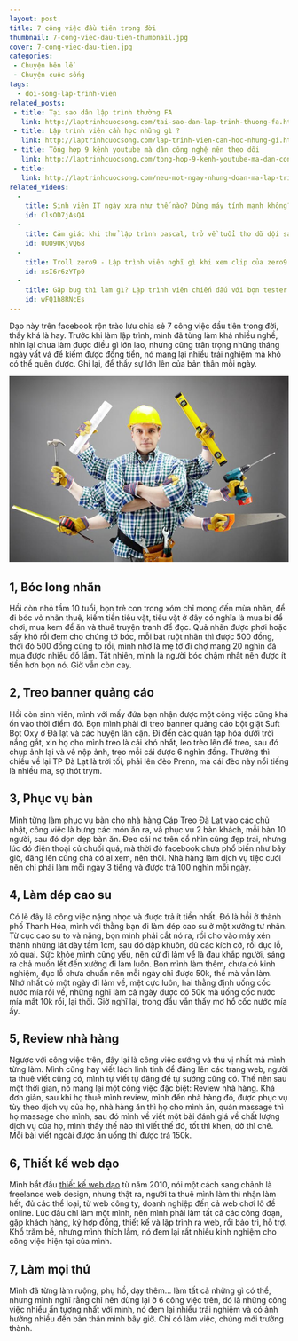 ```yaml
---
layout: post
title: 7 công việc đầu tiên trong đời
thumbnail: 7-cong-viec-dau-tien-thumbnail.jpg
cover: 7-cong-viec-dau-tien.jpg
categories:
 - Chuyện bên lề
 - Chuyện cuộc sống
tags:
  - doi-song-lap-trinh-vien
related_posts:
 - title: Tại sao dân lập trình thường FA
   link: http://laptrinhcuocsong.com/tai-sao-dan-lap-trinh-thuong-fa.html
 - title: Lập trình viên cần học những gì ?
   link: http://laptrinhcuocsong.com/lap-trinh-vien-can-hoc-nhung-gi.html
 - title: Tổng hợp 9 kênh youtube mà dân công nghệ nên theo dõi
   link: http://laptrinhcuocsong.com/tong-hop-9-kenh-youtube-ma-dan-cong-nghe-nen-theo-doi.html
 - title:
   link: http://laptrinhcuocsong.com/neu-mot-ngay-nhung-doan-ma-lap-trinh-bien-mat.html
related_videos:
  -
    title: Sinh viên IT ngày xưa như thế nào? Dùng máy tính mạnh không?
    id: ClsOD7jAsQ4
  -
    title: Cảm giác khi thử lập trình pascal, trở về tuổi thơ dữ dội sau 10 năm 
    id: 0UO9UKjVQ68
  -
    title: Troll zero9 - Lập trình viên nghĩ gì khi xem clip của zero9 
    id: xsI6r6zYTp0
  -
    title: Gặp bug thì làm gì? Lập trình viên chiến đấu với bọn tester như thế nào? 
    id: wFQ1h8RNcEs
---
```


Dạo này trên facebook rộn trào lưu chia sẻ 7 công việc đầu tiên trong đời, thấy khá là hay. Trước khi làm lập trình, mình đã từng làm khá nhiều nghề, nhìn lại chưa làm được điều gì lớn lao, nhưng cũng trân trọng những tháng ngày vất vả để kiếm được đồng tiền, nó mang lại nhiều trải nghiệm mà khó có thể quên được. Ghi lại, để thấy sự lớn lên của bản thân mỗi ngày.

![7 cong viec dau tien trong doi](images/7-cong-viec-dau-tien.jpg)

## 1, Bóc long nhãn

Hồi còn nhỏ tầm 10 tuổi, bọn trẻ con trong xóm chỉ mong đến mùa nhãn, để đi bóc vỏ nhãn thuê, kiếm tiền tiêu vặt, tiêu vặt ở đây có nghĩa là mua bi để chơi, mua kem để ăn và thuê truyện tranh để đọc. Quả nhãn được phơi hoặc sấy khô rồi đem cho chúng tớ bóc, mỗi bát ruột nhãn thì được 500 đồng, thời đó 500 đồng cũng to rồi, mình nhớ là mẹ tớ đi chợ mang 20 nghìn đã mua được nhiều đồ lắm. Tất nhiên, mình là người bóc chậm nhất nên được ít tiền hơn bọn nó. Giờ vẫn còn cay.

## 2, Treo banner quảng cáo

Hồi còn sinh viên, mình với mấy đứa bạn nhận được một công việc cũng khá ổn vào thời điểm đó. Bọn mình phải đi treo banner quảng cáo bột giặt Suft Bọt Oxy ở Đà lạt và các huyện lân cận. Đi đến các quán tạp hóa dưới trời nắng gắt, xin họ cho mình treo là cái khó nhất, leo trèo lên để treo, sau đó chụp ảnh lại và về nộp ảnh, treo mỗi cái được 6 nghìn đồng. Thường thì chiều về lại TP Đà Lạt là trời tối, phải lên đèo Prenn, mà cái đèo này nổi tiếng là nhiều ma, sợ thót trym.

## 3, Phục vụ bàn

Mình từng làm phục vụ bàn cho nhà hàng Cáp Treo Đà Lạt vào các chủ nhật, công việc là bưng các món ăn ra, và phục vụ 2 bàn khách, mỗi bàn 10 người, sau đó dọn dẹp bàn ăn. Đeo cái nơ trên cổ nhìn cũng đẹp trai, nhưng lúc đó điện thoại củ chuối quá, mà thời đó facebook chưa phổ biến như bây giờ, đăng lên cũng chả có ai xem, nên thôi. Nhà hàng làm dịch vụ tiệc cưới nên chỉ phải làm mỗi ngày 3 tiếng và được trả 100 nghìn mỗi ngày.

## 4, Làm dép cao su

Có lẽ đây là công việc nặng nhọc và được trả ít tiền nhất. Đó là hồi ở thành phố Thanh Hóa, mình với thằng bạn đi làm dép cao su ở một xưởng tư nhân. Từ cục cao su to và nặng, bọn mình phải cắt nó ra, rồi cho vào máy xén thành những lát dày tầm 1cm, sau đó dập khuôn, đủ các kích cỡ, rồi đục lỗ, xỏ quai. Sức khỏe mình cũng yếu, nên cứ đi làm về là đau khắp người, sáng ra chả muốn lết đến xưởng đi làm luôn. Bọn mình làm thêm, chưa có kinh nghiệm, đục lỗ chưa chuẩn nên mỗi ngày chỉ được 50k, thế mà vẫn làm. Nhớ nhất có một ngày đi làm về, mệt cực luôn, hai thằng định uống cốc nước mía rồi về, những nghĩ làm cả ngày được có 50k mà uống cốc nước mía mất 10k rồi, lại thôi. Giờ nghĩ lại, trong đầu vẫn thấy mơ hồ cốc nước mía ấy.

## 5, Review nhà hàng

Ngược với công việc trên, đây lại là công việc sướng và thú vị nhất mà mình từng làm. Mình cũng hay viết lách linh tinh để đăng lên các trang web, người ta thuê viết cũng có, mình tự viết tự đăng để tự sướng cũng có. Thế nên sau một thời gian, nó mang lại một công việc đặc biệt: Review nhà hàng. Khá đơn giản, sau khi họ thuê mình review, mình đến nhà hàng đó, được phục vụ tùy theo dịch vụ của họ, nhà hàng ăn thì họ cho mình ăn, quán massage thì họ massage cho mình, sau đó mình về viết một bài đánh giá về chất lượng dịch vụ của họ, mình thấy thế nào thì viết thế đó, tốt thì khen, dở thì chê. Mỗi bài viết ngoài được ăn uống thì được trả 150k.

## 6, Thiết kế web dạo

Mình bắt đầu [thiết kế web dạo](http://laptrinhcuocsong.com/kiem-tien-bang-lap-trinh-web-nhu-the-nao.html) từ năm 2010, nói một cách sang chảnh là freelance web design, nhưng thật ra, người ta thuê mình làm thì nhận làm hết, đủ các thể loại, từ web công ty, doanh nghiệp đến cả web chơi lô đề online. Lúc đầu chỉ làm một mình, nên mình phải làm tất cả các công đoạn, gặp khách hàng, ký hợp đồng, thiết kế và lập trình ra web, rồi bảo trì, hỗ trợ. Khổ trăm bề, nhưng mình thích lắm, nó đem lại rất nhiều kinh nghiệm cho công việc hiện tại của mình.

## 7, Làm mọi thứ

Mình đã từng làm ruộng, phụ hồ, dạy thêm… làm tất cả những gì có thể, nhưng mình nghĩ rằng chỉ nên dừng lại ở 6 công việc trên, đó là những công việc nhiều ấn tượng nhất với mình, nó đem lại nhiều trải nghiệm và có ảnh hưởng nhiều đến bản thân mình bây giờ. Chỉ có làm việc, chúng mới trưởng thành.
